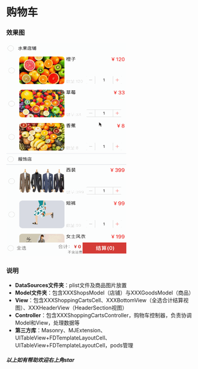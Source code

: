 # 购物车

### 效果图

<img src="https://github.com/SunshineCats/ShoppingCart/blob/master/%E8%B4%AD%E7%89%A9%E8%BD%A6.gif" width="320" height="568" alt=""/>

### 说明

- **DataSources文件夹**：plist文件及商品图片放置
- **Model文件夹**：包含XXXShopsModel（店铺）与XXXGoodsModel（商品）
- **View**：包含XXXShoppingCartsCell、XXXBottomView（全选合计结算视图）、XXXHeaderView（HeaderSection视图）
- **Controller**：包含XXXShoppingCartsController，购物车控制器，负责协调Model和View，处理数据等
- **第三方库**：Masonry、MJExtension、UITableView+FDTemplateLayoutCell、UITableView+FDTemplateLayoutCell，pods管理

##### 以上如有帮助欢迎右上角star
